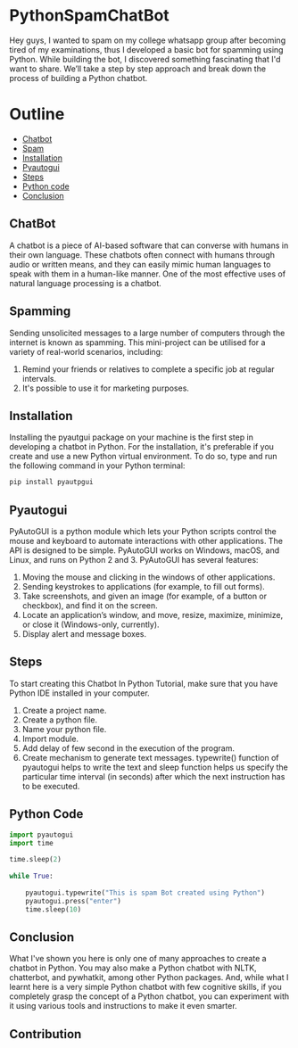 # PythonSpamChatBot

Hey guys, I wanted to spam on my college whatsapp group after becoming tired of my examinations, thus I developed a basic bot for spamming using Python. While building the bot, I discovered something fascinating that I'd want to share.
We’ll take a step by step approach and break down the process of building a Python chatbot. 

# Outline 
* [Chatbot](#chatbot)
* [Spam](#spamming)
* [Installation](#installation)
* [Pyautogui](#pyautogui)
* [Steps](#steps)
* [Python code](#python-code)
* [Conclusion](#conclusion)

## ChatBot

A chatbot is a piece of AI-based software that can converse with humans in their own language. These chatbots often connect with humans through audio or written means, and they can easily mimic human languages to speak with them in a human-like manner. One of the most effective uses of natural language processing is a chatbot.

## Spamming
Sending unsolicited messages to a large number of computers through the internet is known as spamming.
This mini-project can be utilised for a variety of real-world scenarios, including:
1. Remind your friends or relatives to complete a specific job at regular intervals.
2. It's possible to use it for marketing purposes.

## Installation 
Installing the pyautgui package on your machine is the first step in developing a chatbot in Python. For the installation, it's preferable if you create and use a new Python virtual environment. To do so, type and run the following command in your Python terminal:

```python
pip install pyautpgui
```
## Pyautogui 
PyAutoGUI is a python module which lets your Python scripts control the mouse and keyboard to automate interactions with other applications. The API is designed to be simple. PyAutoGUI works on Windows, macOS, and Linux, and runs on Python 2 and 3.
PyAutoGUI has several features:

1. Moving the mouse and clicking in the windows of other applications.
2. Sending keystrokes to applications (for example, to fill out forms).
3. Take screenshots, and given an image (for example, of a button or checkbox), and find it on the screen.
4. Locate an application’s window, and move, resize, maximize, minimize, or close it (Windows-only, currently).
5. Display alert and message boxes.

## Steps
To start creating this Chatbot In Python Tutorial, make sure that you have Python IDE installed in your computer.
1. Create a project name.
2. Create a python file.
3. Name your python file.
4. Import module.
5. Add delay of few second in the execution of the program.
6. Create mechanism to generate text messages. typewrite() function of pyautogui helps to write the text and sleep function helps us specify the particular time interval (in seconds) after which the next instruction has to be executed.

## Python Code
```python
import pyautogui
import time
  
time.sleep(2)
  
while True:
    
    pyautogui.typewrite("This is spam Bot created using Python") 
    pyautogui.press("enter")
    time.sleep(10)
```  
## Conclusion
What I've shown you here is only one of many approaches to create a chatbot in Python. You may also make a Python chatbot with NLTK, chatterbot, and pywhatkit, among other Python packages. And, while what I learnt here is a very simple Python chatbot with few cognitive skills, if you completely grasp the concept of a Python chatbot, you can experiment with it using various tools and instructions to make it even smarter.

## Contribution
